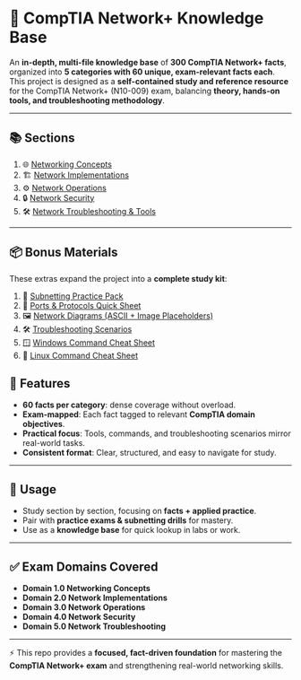 # 📡 CompTIA Network+ Knowledge Base  

An **in-depth, multi-file knowledge base** of **300 CompTIA Network+ facts**, organized into **5 categories with 60 unique, exam-relevant facts each**. This project is designed as a **self-contained study and reference resource** for the CompTIA Network+ (N10-009) exam, balancing **theory, hands-on tools, and troubleshooting methodology**.  

---

## 📚 Sections  

1. 🌐 [Networking Concepts](Network+Knowledgebase/sections/01-networking-concepts.md)  
2. 🏗️ [Network Implementations](Network+Knowledgebase/sections/02-network-implementations.md)  
3. ⚙️ [Network Operations](03-network-operations.md)  
4. 🔒 [Network Security](04-network-security.md)  
5. 🛠️ [Network Troubleshooting & Tools](05-network-troubleshooting.md)  

---

## 📦 Bonus Materials  

These extras expand the project into a **complete study kit**:  

1. 🧮 [Subnetting Practice Pack](bonus-subnetting-practice.md)  
2. 🔢 [Ports & Protocols Quick Sheet](bonus-ports-protocols.md)  
3. 🖼️ [Network Diagrams (ASCII + Image Placeholders)](bonus-network-diagrams.md)  
4. 🛠️ [Troubleshooting Scenarios](bonus-troubleshooting-scenarios.md)  
5. 🪟 [Windows Command Cheat Sheet](bonus-command-cheatsheet-windows.md)  
6. 🐧 [Linux Command Cheat Sheet](bonus-command-cheatsheet-linux.md)  


## 🎯 Features  

- **60 facts per category**: dense coverage without overload.  
- **Exam-mapped**: Each fact tagged to relevant **CompTIA domain objectives**.  
- **Practical focus**: Tools, commands, and troubleshooting scenarios mirror real-world tasks.  
- **Consistent format**: Clear, structured, and easy to navigate for study.  

---

## 🚀 Usage  

- Study section by section, focusing on **facts + applied practice**.  
- Pair with **practice exams & subnetting drills** for mastery.  
- Use as a **knowledge base** for quick lookup in labs or work.

---

## ✅ Exam Domains Covered  

- **Domain 1.0 Networking Concepts**  
- **Domain 2.0 Network Implementations**  
- **Domain 3.0 Network Operations**  
- **Domain 4.0 Network Security**  
- **Domain 5.0 Network Troubleshooting**  

---

⚡ This repo provides a **focused, fact-driven foundation** for mastering the **CompTIA Network+ exam** and strengthening real-world networking skills.  
